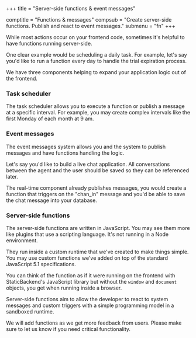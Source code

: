+++
title = "Server-side functions & event messages"

comptitle = "Functions & messages"
compsub = "Create server-side functions. Publish and react to event messages."
submenu = "fn"
+++

While most actions occur on your frontend code, sometimes it's helpful to have 
functions running server-side.

One clear example would be scheduling a daily task. For example, let's say 
you'd like to run a function every day to handle the trial expiration process.

We have three components helping to expand your application logic out of the 
frontend.

### Task scheduler

The task scheduler allows you to execute a function or publish a message at a 
specific interval. For example, you may create complex intervals like the first 
Monday of each month at 9 am.

### Event messages

The event messages system allows you and the system to publish messages and have 
functions handling the logic.

Let's say you'd like to build a live chat application. All conversations between 
the agent and the user should be saved so they can be referenced later.

The real-time component already publishes messages, you would create a function 
that triggers on the "chan_in" message and you'd be able to save the chat 
message into your database.

### Server-side functions

The server-side functions are written in JavaScript. You may see them more like 
plugins that use a scripting language. It's not running in a Node environment.

They run inside a custom runtime that we've created to make things simple. You 
may use custom functions we've added on top of the standard JavaScript 5.1 
specifications.

You can think of the function as if it were running on the frontend with 
StaticBackend's JavaScript library but without the `window` and `document` 
objects, you get when running inside a browser.

Server-side functions aim to allow the developer to react to system messages 
and custom triggers with a simple programming model in a sandboxed runtime.

We will add functions as we get more feedback from users. Please make sure to 
let us know if you need critical functionality.
